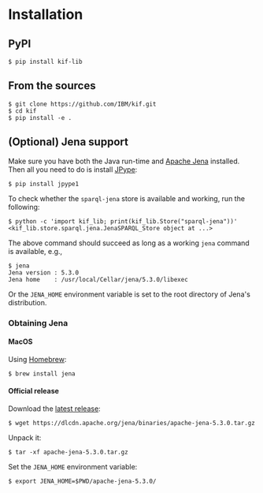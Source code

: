 # Installation

## PyPI

```
$ pip install kif-lib
```

## From the sources

```
$ git clone https://github.com/IBM/kif.git
$ cd kif
$ pip install -e .
```

## (Optional) Jena support

Make sure you have both the Java run-time and [Apache
Jena](https://jena.apache.org/) installed.  Then all you need to do is
install [JPype](https://jpype.readthedocs.io/en/latest/):

```
$ pip install jpype1
```

To check whether the `sparql-jena` store is available and working, run the
following:

```
$ python -c 'import kif_lib; print(kif_lib.Store("sparql-jena"))'
<kif_lib.store.sparql.jena.JenaSPARQL_Store object at ...>
```

The above command should succeed as long as a working `jena` command is
available, e.g.,

```
$ jena
Jena version : 5.3.0
Jena home    : /usr/local/Cellar/jena/5.3.0/libexec
```

Or the `JENA_HOME` environment variable is set to the root directory of
Jena's distribution.

### Obtaining Jena

#### MacOS

Using [Homebrew](https://docs.brew.sh/):
```
$ brew install jena
```

#### Official release

Download the [latest release](https://jena.apache.org/download/index.cgi):

```
$ wget https://dlcdn.apache.org/jena/binaries/apache-jena-5.3.0.tar.gz
```

Unpack it:

```
$ tar -xf apache-jena-5.3.0.tar.gz
```

Set the `JENA_HOME` environment variable:

```
$ export JENA_HOME=$PWD/apache-jena-5.3.0/
```
